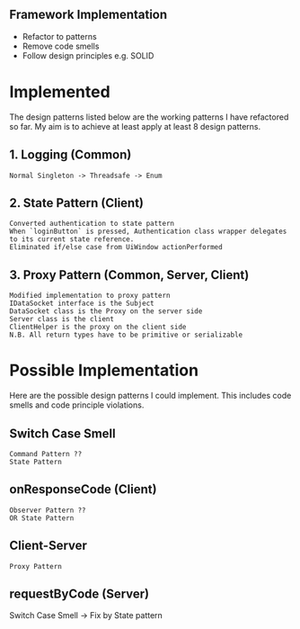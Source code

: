 Framework Implementation
--------------------------
* Refactor to patterns
* Remove code smells
* Follow design principles e.g. SOLID

# Implemented
The design patterns listed below are the working patterns I have refactored so far. 
My aim is to achieve at least apply at least 8 design patterns. 

## 1. Logging (Common)
    Normal Singleton -> Threadsafe -> Enum

## 2. State Pattern (Client)
    Converted authentication to state pattern
    When `loginButton` is pressed, Authentication class wrapper delegates to its current state reference.
    Eliminated if/else case from UiWindow actionPerformed

## 3. Proxy Pattern (Common, Server, Client)
    Modified implementation to proxy pattern
    IDataSocket interface is the Subject
    DataSocket class is the Proxy on the server side
    Server class is the client
    ClientHelper is the proxy on the client side
    N.B. All return types have to be primitive or serializable


# Possible Implementation
Here are the possible design patterns I could implement. This includes code smells and code principle violations.

## Switch Case Smell
    Command Pattern ??
    State Pattern

## onResponseCode (Client)
    Observer Pattern ??
    OR State Pattern

## Client-Server
    Proxy Pattern

## requestByCode (Server)
   Switch Case Smell -> Fix by State pattern
